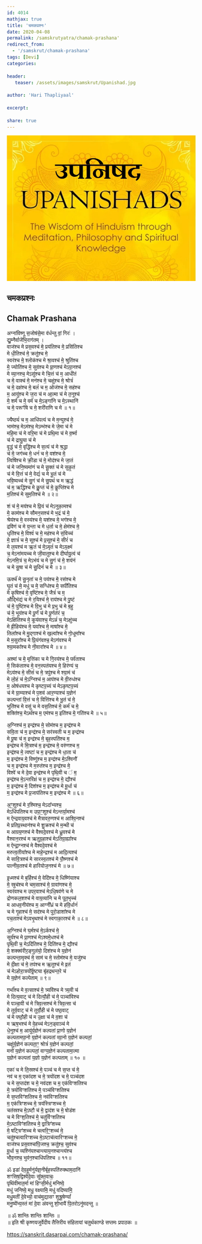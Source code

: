 ```yaml
---    
id: 4014    
mathjax: true    
title: 'चमकप्रश्नः'    
date: 2020-04-08    
permalink: /samskrutyatra/chamak-prashana'
redirect_from: 
  - '/samskrut/chamak-prashana'
tags: [Devi]    
categories:    
    
header:    
   teaser: /assets/images/samskrut/Upanishad.jpg    
    
author: 'Hari Thapliyaal'    
    
excerpt:    
    
share: true    
---    
```

    
![](/assets/images/samskrut/Upanishad.jpg)    
    
## चमकप्रश्नः    
## Chamak Prashana    

अग्ना॑विष्णू स॒जोष॑से॒मा व॑र्धन्तु वां॒ गिरः॑ ।    
द्यु॒म्नैर्वाजे॑भि॒राग॑तम् ।    
वाज॑श्च मे प्रस॒वश्च॑ मे॒ प्रय॑तिश्च मे॒ प्रसि॑तिश्च    
मे धी॒तिश्च॑ मे॒ क्रतु॑श्च मे॒    
स्वर॑श्च मे॒ श्लोक॑श्च मे श्रा॒वश्च॑ मे॒ श्रुति॑श्च    
मे॒ ज्योति॑श्च मे॒ सुव॑श्च मे प्रा॒णश्च॑ मेऽपा॒नश्च॑    
मे व्या॒नश्च॒ मेऽसु॑श्च मे चि॒त्तं च॑ म॒ आधी॑तं    
च मे॒ वाक्च॑ मे॒ मन॑श्च मे॒ चक्षु॑श्च मे॒ श्रोत्रं॑    
च मे॒ दक्ष॑श्च मे॒ बलं॑ च म॒ ओज॑श्च मे॒ सह॑श्च    
म॒ आयु॑श्च मे ज॒रा च॑ म आ॒त्मा च॑ मे त॒नूश्च॑    
मे॒ शर्म॑ च मे॒ वर्म॑ च मे॒ऽङ्गा॑नि च मे॒ऽस्थानि॑    
च मे॒ परूꣳ॑षि च मे॒ शरी॑राणि च मे ॥ १॥    
    
ज्यैष्ठ्यं॑ च म॒ आधि॑पत्यं च मे म॒न्युश्च॑ मे॒    
भाम॑श्च॒ मेऽम॑श्च॒ मेऽम्भ॑श्च मे जे॒मा च॑ मे    
महि॒मा च॑ मे वरि॒मा च॑ मे प्रथि॒मा च॑ मे व॒र्ष्मा    
च॑ मे द्राघु॒या च॑ मे    
वृ॒द्धं च॑ मे॒ वृद्धि॑श्च मे स॒त्यं च॑ मे श्र॒द्धा    
च॑ मे॒ जग॑च्च मे॒ धनं॑ च मे॒ वश॑श्च मे॒    
त्विषि॑श्च मे क्री॒डा च॑ मे॒ मोद॑श्च मे जा॒तं    
च॑ मे जनि॒ष्यमा॑णं च मे सू॒क्तं च॑ मे सुकृ॒तं    
च॑ मे वि॒त्तं च॑ मे॒ वेद्यं॑ च मे भू॒तं च॑ मे    
भवि॒ष्यच्च॑ मे सु॒गं च॑ मे सु॒पथं॑ च म ऋ॒द्धं    
च॑ म॒ ऋद्धि॑श्च मे कॢ॒प्तं च॑ मे॒ कॢप्ति॑श्च मे    
म॒तिश्च॑ मे सुम॒तिश्च॑ मे ॥ २॥    
    
शं च॑ मे॒ मय॑श्च मे प्रि॒यं च॑ मेऽनुका॒मश्च॑    
मे॒ काम॑श्च मे सौमन॒सश्च॑ मे भ॒द्रं च॑ मे॒    
श्रेय॑श्च मे॒ वस्य॑श्च मे॒ यश॑श्च मे॒ भग॑श्च मे॒    
द्रवि॑णं च मे य॒न्ता च मे ध॒र्ता च मे॒ क्षेम॑श्च मे॒    
धृति॑श्च मे॒ विश्वं॑ च मे॒ मह॑श्च मे सं॒विच्च॑    
मे॒ ज्ञात्रं॑ च मे॒ सूश्च॑ मे प्र॒सूश्च॑ मे॒ सीरं॑ च    
मे ल॒यश्च॑ म ऋ॒तं च॑ मे॒ऽमृतं॑ च मेऽय॒क्ष्मं    
च॒ मेऽना॑मयच्च मे जी॒वातुश्च मे दीर्घायु॒त्वं च॑    
मेऽनमि॒त्रं च॒ मेऽभ॑यं च मे सु॒गं च॑ मे॒ शय॑नं    
च मे सू॒षा च॑ मे सु॒दिनं॑ च मे ॥ ३॥    
    
ऊर्क्च॑ मे सू॒नृता॑ च मे॒ पय॑श्च मे॒ रस॑श्च मे    
घृ॒तं च॑ मे॒ मधु॑ च मे॒ सग्धि॑श्च मे॒ सपी॑तिश्च    
मे कृ॒षिश्च॑ मे॒ वृष्टि॑श्च मे॒ जैत्रं॑ च म॒    
औद्भि॑द्यं च मे र॒यिश्च॑ मे॒ राय॑श्च मे पु॒ष्टं    
च॑ मे॒ पुष्टि॑श्च मे वि॒भु च॑ मे प्र॒भु च॑ मे ब॒हु    
च॑ मे॒ भूय॑श्च मे पू॒र्णं च॑ मे पू॒र्णत॑रं च॒    
मेऽक्षि॑तिश्च मे॒ कूय॑वाश्च॒ मेऽन्नं॑ च॒ मेऽक्षु॑च्च    
मे व्री॒हिय॑श्च मे॒ यवा᳚श्च मे॒ माषा᳚श्च मे॒    
तिला᳚श्च मे मु॒द्गाश्च॑ मे ख॒ल्वा᳚श्च मे  गो॒धूमा᳚श्च    
मे म॒सुरा᳚श्च मे प्रि॒यंग॑वश्च॒ मेऽण॑वश्च मे    
श्या॒मका᳚श्च मे  नी॒वारा᳚श्च मे ॥ ४॥    
    
अश्मा॑ च मे॒ मृत्ति॑का च मे गि॒रय॑श्च मे॒ पर्व॑ताश्च    
मे॒ सिक॑ताश्च मे॒ वन॒स्पत॑यश्च मे॒ हिर॑ण्यं च॒    
मेऽय॑श्च मे॒ सीसं॑ च मे॒ त्रपु॑श्च मे श्या॒मं च॑    
मे लो॒हं च॑ मे॒ऽग्निश्च॑ म॒ आप॑श्च मे वी॒रुध॑श्च    
म॒ ओष॑धयश्च मे कृष्टप॒च्यं च॑ मेऽकृष्टप॒च्यं    
च॑ मे ग्रा॒म्याश्च॑ मे प॒शव॑ आर॒ण्याश्च॑ य॒ज्ञेन॑    
कल्पन्तां वि॒त्तं च मे॒ वित्ति॑श्च मे भू॒तं च॑ मे॒    
भूति॑श्च मे वसु॑ च मे वस॒तिश्च॑ मे॒ कर्म॑ च मे॒    
शक्ति॑श्च॒ मेऽर्थ॑श्च म॒ एम॑श्च म॒ इति॑श्च मे॒ गति॑श्च मे ॥ ५॥    
    
अ॒ग्निश्च॑ म॒ इन्द्र॑श्च मे॒ सोम॑श्च म॒ इन्द्र॑श्च मे    
सवि॒ता च॑ म॒ इन्द्र॑श्च मे॒ सर॑स्वती च म॒ इन्द्र॑श्च    
मे पू॒षा च॑ म॒ इन्द्र॑श्च मे॒ बृह॒स्पति॑श्च म॒    
इन्द्र॑श्च मे मि॒त्रश्च॑ म॒ इन्द्र॑श्च मे॒ वरु॑णश्च म॒    
इन्द्र॑श्च मे॒ त्वष्टा॑ च म॒ इन्द्र॑श्च मे धा॒ता च॑    
म॒ इन्द्र॑श्च मे॒ विष्णु॑श्च म॒ इन्द्र॑श्च मे॒ऽश्विनौ॑    
च म॒ इन्द्र॑श्च मे म॒रुत॑श्च  म॒ इन्द्र॑श्च मे॒    
विश्वे॑ च मे दे॒वा इन्द्र॑श्च मे पृथि॒वी च ॑ म॒    
इन्द्र॑श्च मे॒ऽन्तरि॑क्षं च  म॒ इन्द्र॑श्च मे॒ द्यौश्च॑    
म॒ इन्द्र॑श्च मे॒ दिश॑श्च म॒ इन्द्र॑श्च मे मू॒र्धा च॑    
म॒ इन्द्र॑श्च मे प्र॒जाप॑तिश्च म॒ इन्द्र॑श्च मे ॥ ६॥    
    
अ॒ꣳ॒शुश्च॑ मे र॒श्मिश्च॒ मेऽदा᳚भ्यश्च॒    
मेऽधि॑पतिश्च म उपा॒ꣳ॒शुश्च॑ मेऽन्तर्या॒मश्च॑    
म ऐन्द्रवाय॒वश्च॑ मे मैत्रावरु॒णश्च॑ म आश्वि॒नश्च॑    
मे प्रतिप्र॒स्थान॑श्च मे शु॒क्रश्च॑ मे म॒न्थी च॑    
म आग्रय॒णश्च॑ मे वैश्वदे॒वश्च॑ मे ध्रु॒वश्च॑ मे    
वैश्वान॒रश्च॑ म ऋतुग्र॒हाश्च॑ मेऽतिग्रा॒ह्या᳚श्च    
म ऐन्द्रा॒ग्नश्च॑ मे वैश्वदे॒वश्च॑ मे    
मरुत्व॒तीया᳚श्च मे माहे॒न्द्रश्च॑ म आदि॒त्यश्च॑    
मे सावि॒त्रश्च॑ मे सारस्व॒तश्च॑ मे पौ॒ष्णश्च॑ मे    
पात्नीव॒तश्च॑ मे हारियोज॒नश्च॑ मे ॥ ७॥    
    
इ॒ध्मश्च॑ मे ब॒र्हिश्च॑ मे॒ वेदि॑श्च मे॒ धिष्णि॑याश्च    
मे॒ स्रुच॑श्च मे चम॒साश्च॑ मे॒ ग्रावा॑णश्च मे॒    
स्वर॑वश्च म उपर॒वाश्च॑ मेऽधि॒षव॑णे च मे    
द्रोणकल॒शश्च॑ मे वाय॒व्या॑नि च मे पूत॒भृच्च॑    
म आधव॒नीय॑श्च म॒ आग्नी᳚ध्रं च मे हवि॒र्धानं॑    
च मे गृ॒हाश्च॑ मे॒ सद॑श्च मे पुरो॒डाशा᳚श्च मे    
पच॒ताश्च॑ मेऽवभृ॒थश्च॑ मे स्वगाका॒रश्च॑ मे ॥ ८॥    
    
अ॒ग्निश्च॑ मे घ॒र्मश्च॑ मे॒ऽर्कश्च॑ मे॒    
सूर्य॑श्च मे प्रा॒णश्च॑ मेऽश्वमे॒धश्च॑ मे    
पृथि॒वी च॒ मेऽदि॑तिश्च मे॒ दिति॑श्च मे॒ द्यौश्च॑    
मे॒  शक्क्व॑रीर॒ङ्गुल॑यो॒ दिश॑श्च मे य॒ज्ञेन॑    
कल्पन्ता॒मृक्च॑ मे॒ साम॑ च मे॒ स्तोम॑श्च मे॒ यजु॑श्च    
मे दी॒क्षा च॑ मे॒ तप॑श्च म ऋ॒तुश्च॑ मे व्र॒तं    
च॑  मेऽहोरा॒त्रयो᳚र्वृ॒ष्ट्या बृ॑हद्रथन्त॒रे च॑    
मे य॒ज्ञेन॑ कल्पेताम् ॥ ९॥    
    
गर्भा᳚श्च मे व॒त्साश्च॑ मे॒ त्र्यवि॑श्च मे त्र्य॒वी च॑    
मे दित्य॒वाट् च॑ मे दित्यौ॒ही च॑ मे॒ पञ्चा॑विश्च    
मे पञ्चा॒वी च॑ मे त्रिव॒त्सश्च॑ मे त्रिव॒त्सा च॑    
मे तुर्य॒वाट् च॑ मे तुर्यौ॒ही च॑ मे पष्ठ॒वाट्    
च॑ मे पष्ठौ॒ही च॑ म उ॒क्षा च॑ मे व॒शा च॑    
म ऋष॒भश्च॑ मे वे॒हच्च॑ मेऽन॒ड्वाञ्च॑ मे    
धे॒नुश्च॑ म॒ आयु॑र्य॒ज्ञेन॑ कल्पतां प्रा॒णो य॒ज्ञेन॑    
कल्पतामपा॒नो य॒ज्ञेन॑ कल्पतां व्या॒नो य॒ज्ञेन॑ कल्पतां॒    
चक्षु॑र्य॒ज्ञेन॑ कल्पता॒ꣳ॒ श्रोत्रं॑ य॒ज्ञेन॑ कल्पतां॒    
मनो॑ य॒ज्ञेन॑ कल्पतां॒ वाग्य॒ज्ञेन॑ कल्पतामा॒त्मा    
य॒ज्ञेन॑ कल्पतां य॒ज्ञो य॒ज्ञेन॑ कल्पताम्  ॥ १० ॥    
    
एका॑ च मे ति॒स्रश्च॑ मे॒ पञ्च॑ च मे स॒प्त च॑ मे॒    
नव॑ च म॒ एका॑दश च मे॒ त्रयो॑दश च मे॒ पञ्च॑दश    
च मे स॒प्तद॑श च मे॒ नव॑दश च म॒ एक॑विꣳशतिश्च    
मे॒ त्रयो॑विꣳशतिश्च मे॒ पञ्च॑विꣳशतिश्च    
मे स॒प्तविꣳ॑शतिश्च मे॒ नव॑विꣳशतिश्च    
म॒ एक॑त्रिꣳशच्च मे॒ त्रय॑स्त्रिꣳशच्च मे॒    
चत॑स्रश्च मे॒ऽष्टौ च॑ मे॒ द्वाद॑श च मे॒ षोड॑श    
च मे विꣳश॒तिश्च॑ मे॒ चतु॑र्विꣳशतिश्च    
मे॒ऽष्टाविꣳ॑शतिश्च मे॒ द्वात्रिꣳ॑शच्च    
मे॒ षट्त्रिꣳ॑शच्च मे चत्वरि॒ꣳ॒शच्च॑ मे॒    
चतु॑श्चत्वारिꣳशच्च मे॒ऽष्टाच॑त्वारिꣳशच्च मे॒    
वाज॑श्च प्रस॒वश्चा॑पि॒जश्च॒ क्रतु॑श्च॒ सुव॑श्च    
मू॒र्धा च॒ व्यश्नि॑यश्चान्त्याय॒नश्चान्त्य॑श्च    
भौव॒नश्च॒ भुव॑न॒श्चाधि॑पतिश्च ॥ ११॥    
    
ॐ इडा॑ देव॒हूर्मनु॑र्यज्ञ॒नीर्बृह॒स्पति॑रुक्थाम॒दानि॑    
शꣳसिष॒द्विश्वे॑दे॒वाः सू᳚क्त॒वाचः॒    
पृथि॑वीमात॒र्मा मा॑ हिꣳसी॒र्मधु॑ मनिष्ये॒    
मधु॑ जनिष्ये॒ मधु॒ वक्ष्यामि॒ मधु॑ वदिष्यामि॒    
मधु॒मतीं दे॒वेभ्यो॒ वाच॑मुद्यासꣳ शुश्रू॒षेण्यां᳚    
मनु॒ष्ये᳚भ्य॒स्तं  मा॑ दे॒वा अ॑वन्तु शो॒भायै॑ पि॒तरोऽनु॑मदन्तु ॥    
    
॥ ॐ शान्तिः शान्तिः शान्तिः ॥    
॥ इति श्री कृष्णयजुर्वेदीय तैत्तिरीय संहितायां चतुर्थकाण्डे सप्तमः प्रपाठकः ॥    
    
https://sanskrit.dasarpai.com/chamak-prashana/
